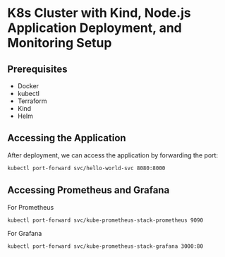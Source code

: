 
# K8s Cluster with Kind, Node.js Application Deployment, and Monitoring Setup

## Prerequisites

- Docker
- kubectl
- Terraform
- Kind
- Helm 
## Accessing the Application
After deployment, we can access the application by forwarding the port:
```bash
kubectl port-forward svc/hello-world-svc 8080:8000

```

## Accessing Prometheus and Grafana
For Prometheus
```bash
kubectl port-forward svc/kube-prometheus-stack-prometheus 9090
```                 

For Grafana
```bash
kubectl port-forward svc/kube-prometheus-stack-grafana 3000:80 

```  



